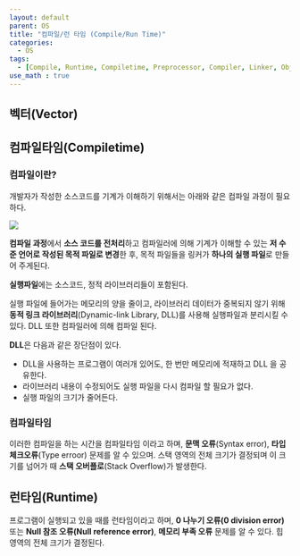 ```yaml
---
layout: default
parent: OS
title: "컴파일/런 타임 (Compile/Run Time)"
categories:
  - OS
tags:
  - [Compile, Runtime, Compiletime, Preprocessor, Compiler, Linker, ObjectFile, Assembler, DLL, DynamicLinking, Error, Stack, Heap]
use_math : true
---
```






## 벡터(Vector)





## 컴파일타임(Compiletime)

### 컴파일이란?

  개발자가 작성한 소스코드를 기계가 이해하기 위해서는 아래와 같은 컴파일 과정이 필요하다.

![](https://user-images.githubusercontent.com/18680116/73133426-b9235400-406b-11ea-9154-854bcf822cee.png)

  **컴파일 과정**에서 **소스 코드를 전처리**하고 컴파일러에 의해 기계가 이해할 수 있는 **저 수준 언어로 작성된 목적 파일로 변경**한 후, 목적 파일들을 링커가 **하나의 실행 파일**로 만들어 주게된다.

 **실행파일**에는 소스코드, 정적 라이브러리들이 포함된다.



 실행 파일에 들어가는 메모리의 양을 줄이고, 라이브러리 데이터가 중복되지 않기 위해 **동적 링크 라이브러리**(Dynamic-link Library, DLL)를 사용해 실행파일과 분리시킬 수 있다. DLL 또한 컴파일러에 의해 컴파일 된다.

 **DLL**은 다음과 같은 장단점이 있다.

-  DLL을 사용하는 프로그램이 여러개 있어도, 한 번만 메모리에 적재하고 DLL 을 공유한다.
- 라이브러리 내용이 수정되어도 실행 파일을 다시 컴파일 할 필요가 없다.
- 실행 파일의 크기가 줄어든다.



### 컴파일타임

이러한 컴파일을 하는 시간을 컴파일타임 이라고 하며, **문맥 오류**(Syntax error), **타입 체크오류**(Type erroor) 문제를 알 수 있으며. 스택 영역의 전체 크기가 결정되며 이 크기를 넘어가 때 **스택 오버플로**(Stack Overflow)가 발생한다.



## 런타임(Runtime)

프로그램이 실행되고 있을 때를 런타임이라고 하며, **0 나누기 오류(0 division error)** 또는 **Null 참조 오류(Null reference error)**, **메모리 부족 오류** 문제를 알 수 있다. 힙 영역의 전체 크기가 결정된다.